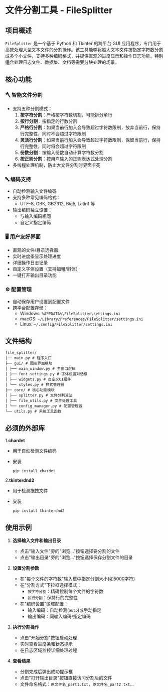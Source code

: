 # 文件分割工具 - FileSplitter

## 项目概述
`FileSplitter` 是一个基于 Python 和 Tkinter 的跨平台 GUI 应用程序，专门用于高效处理大型文本文件的分割操作。该工具能够将超大文本文件按指定字符数分割成多个小文件，支持多种编码格式，并提供直观的进度显示和操作日志功能。特别适合处理日志文件、数据集、文档等需要分块处理的场景。

## 核心功能
### 🪓 智能文件分割
- 支持五种分割模式：
  1. **按字符分割**：严格按字符数切割，可能拆分单行
  2. **按行分割**：按指定的行数分割
  3. **严格行分割**：如果当前行加入会导致超过字符数限制，放弃当前行，保持行完整性，同时不会超过字符限制
  4. **灵活行分割**：如果当前行加入会导致超过字符数限制，保留当前行，保持行完整性，同时将会超过字符限制
  5. **份数分割**：按输入份数自动计算字符数分割
  6. **按正则分割**：按用户输入的正则表达式处理分割
- 多线程处理机制，防止大文件分割时界面卡死

### 🔤 编码支持
- 自动检测输入文件编码
- 支持多种常见编码格式：
  - UTF-8, GBK, GB2312, Big5, Latin1 等
- 输出编码独立设置：
  - 与输入编码相同
  - 自定义指定编码

### 🖥️ 用户友好界面
- 直观的文件/目录选择器
- 实时进度条显示处理进度
- 详细操作日志记录
- 自定义字体设置（支持加粗/斜体）
- 一键打开输出目录功能

### ⚙️ 配置管理
- 自动保存用户设置到配置文件
- 跨平台配置存储：
  - Windows: `%APPDATA%\FileSplitter\settings.ini`
  - macOS: `~/Library/Preferences/FileSplitter/settings.ini`
  - Linux: `~/.config/FileSplitter/settings.ini`


## 文件结构

```
file_splitter/
├── main.py # 程序入口
├── gui/ # 图形界面模块
│ ├── main_window.py # 主窗口逻辑
│ ├── font_settings.py # 字体设置对话框
│ ├── widgets.py # 自定义UI组件
│ └── styles.py # 样式管理器
├── core/ # 核心功能模块
│ ├── splitter.py # 文件分割算法
│ ├── file_utils.py # 文件处理工具
│ └── config_manager.py # 配置管理器
└── utils.py # 系统工具函数
```

## 必须的外部库

1.**chardet**

- 用于自动检测文件编码
- 安装

   ```
   pip install chardet
   ```
2.**tkinterdnd2**

- 用于检测拖拽文件
- 安装

  ```
  pip install tkinterdnd2
  ```

## 使用示例
1. **选择输入文件和输出目录**
   - 点击"输入文件"旁的"浏览..."按钮选择要分割的文件
   - 点击"输出目录"旁的"浏览..."按钮选择保存分割文件的目录

2. **设置分割参数**
   - 在"每个文件的字符数"输入框中指定分割大小(如5000字符)
   - 在"分割方式"下拉框选择模式：
     - `按字符分割`：精确控制每个文件的字符数
     - `按行分割`：保持行的完整性
   - 在"编码设置"区域配置：
     - 输入编码：自动检测(`auto`)或手动指定
     - 输出编码：同输入编码/指定编码

3. **执行分割操作**
   - 点击"开始分割"按钮启动处理
   - 实时查看进度条和状态提示
   - 在日志区域监控详细处理过程

4. **查看结果**
   - 分割完成后弹出成功提示框
   - 点击"打开输出目录"按钮直接访问分割后的文件
   - 文件命名格式：`原文件名_part1.txt`，`原文件名_part2.txt`...
